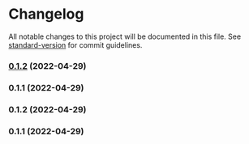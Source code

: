 # Changelog

All notable changes to this project will be documented in this file. See [standard-version](https://github.com/conventional-changelog/standard-version) for commit guidelines.

### [0.1.2](https://github.com/medblocks/knative-https-controller/compare/v0.1.1...v0.1.2) (2022-04-29)

### 0.1.1 (2022-04-29)

### 0.1.2 (2022-04-29)

### 0.1.1 (2022-04-29)
